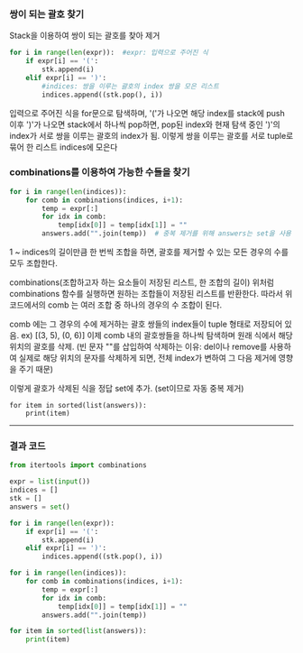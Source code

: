 ### 쌍이 되는 괄호 찾기
Stack을 이용하여 쌍이 되는 괄호를 찾아 제거

```py
for i in range(len(expr)):	#expr: 입력으로 주어진 식
    if expr[i] == '(':
        stk.append(i)
    elif expr[i] == ')':
    	#indices: 쌍을 이루는 괄호의 index 쌍을 모은 리스트  
        indices.append((stk.pop(), i))	
```
입력으로 주어진 식을 for문으로 탐색하며, '('가 나오면 해당 index를 stack에 push
이후 ')'가 나오면 stack에서 하나씩 pop하면, pop된 index와 현재 탐색 중인 ')'의 index가 서로 쌍을 이루는 괄호의 index가 됨.
이렇게 쌍을 이루는 괄호를 서로 tuple로 묶어 한 리스트 indices에 모은다

### combinations를 이용하여 가능한 수들을 찾기
```py
for i in range(len(indices)):
    for comb in combinations(indices, i+1):
        temp = expr[:]
        for idx in comb:
            temp[idx[0]] = temp[idx[1]] = ""
        answers.add("".join(temp))	# 중복 제거를 위해 answers는 set을 사용
```
1 ~ indices의 길이만큼 한 번씩 조합을 하면, 괄호를 제거할 수 있는 모든 경우의 수를 모두 조합한다.

combinations(조합하고자 하는 요소들이 저장된 리스트, 한 조합의 길이)
위처럼 combinations 함수를 실행하면 원하는 조합들이 저장된 리스트를 반환한다.
따라서 위 코드에서의 comb 는 여러 조합 중 하나의 경우의 수 조합이 된다.

comb 에는 그 경우의 수에 제거하는 괄호 쌍들의 index들이 tuple 형태로 저장되어 있음.   ex) [(3, 5), (0, 6)]
이제 comb 내의 괄호쌍들을 하나씩 탐색하며 원래 식에서 해당 위치의 괄호를 삭제.
(빈 문자 ""를 삽입하여 삭제하는 이유: del이나 remove를 사용하여 실제로 해당 위치의 문자를 삭제하게 되면, 
전체 index가 변하여 그 다음 제거에 영향을 주기 때문)

이렇게 괄호가 삭제된 식을 정답 set에 추가. (set이므로 자동 중복 제거)

```
for item in sorted(list(answers)):
    print(item)
```

<hr>

### 결과 코드
```py
from itertools import combinations

expr = list(input())
indices = []
stk = []
answers = set()

for i in range(len(expr)):
    if expr[i] == '(':
        stk.append(i)
    elif expr[i] == ')':
        indices.append((stk.pop(), i))

for i in range(len(indices)):
    for comb in combinations(indices, i+1):
        temp = expr[:]
        for idx in comb:
            temp[idx[0]] = temp[idx[1]] = ""
        answers.add("".join(temp))

for item in sorted(list(answers)):
    print(item)
```